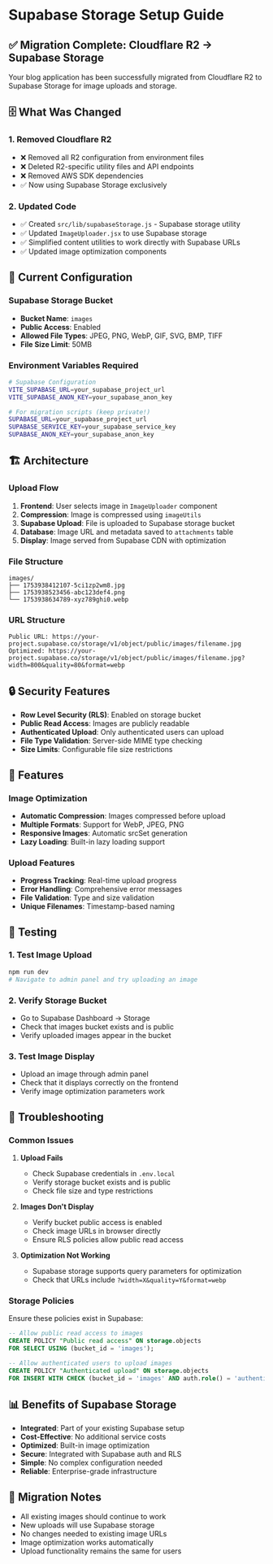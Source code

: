 # Supabase Storage Setup Guide

## ✅ Migration Complete: Cloudflare R2 → Supabase Storage

Your blog application has been successfully migrated from Cloudflare R2 to Supabase Storage for image uploads and storage.

## 🗄️ What Was Changed

### 1. **Removed Cloudflare R2**
- ❌ Removed all R2 configuration from environment files
- ❌ Deleted R2-specific utility files and API endpoints
- ❌ Removed AWS SDK dependencies
- ✅ Now using Supabase Storage exclusively

### 2. **Updated Code**
- ✅ Created `src/lib/supabaseStorage.js` - Supabase storage utility
- ✅ Updated `ImageUploader.jsx` to use Supabase storage
- ✅ Simplified content utilities to work directly with Supabase URLs
- ✅ Updated image optimization components

## 🔧 Current Configuration

### Supabase Storage Bucket
- **Bucket Name**: `images`
- **Public Access**: Enabled
- **Allowed File Types**: JPEG, PNG, WebP, GIF, SVG, BMP, TIFF
- **File Size Limit**: 50MB

### Environment Variables Required
```bash
# Supabase Configuration
VITE_SUPABASE_URL=your_supabase_project_url
VITE_SUPABASE_ANON_KEY=your_supabase_anon_key

# For migration scripts (keep private!)
SUPABASE_URL=your_supabase_project_url
SUPABASE_SERVICE_KEY=your_supabase_service_key
SUPABASE_ANON_KEY=your_supabase_anon_key
```

## 🏗️ Architecture

### Upload Flow
1. **Frontend**: User selects image in `ImageUploader` component
2. **Compression**: Image is compressed using `imageUtils`
3. **Supabase Upload**: File is uploaded to Supabase storage bucket
4. **Database**: Image URL and metadata saved to `attachments` table
5. **Display**: Image served from Supabase CDN with optimization

### File Structure
```
images/
├── 1753938412107-5ci1zp2wm8.jpg
├── 1753938523456-abc123def4.png
└── 1753938634789-xyz789ghi0.webp
```

### URL Structure
```
Public URL: https://your-project.supabase.co/storage/v1/object/public/images/filename.jpg
Optimized: https://your-project.supabase.co/storage/v1/object/public/images/filename.jpg?width=800&quality=80&format=webp
```

## 🔒 Security Features

- **Row Level Security (RLS)**: Enabled on storage bucket
- **Public Read Access**: Images are publicly readable
- **Authenticated Upload**: Only authenticated users can upload
- **File Type Validation**: Server-side MIME type checking
- **Size Limits**: Configurable file size restrictions

## 🚀 Features

### Image Optimization
- **Automatic Compression**: Images compressed before upload
- **Multiple Formats**: Support for WebP, JPEG, PNG
- **Responsive Images**: Automatic srcSet generation
- **Lazy Loading**: Built-in lazy loading support

### Upload Features
- **Progress Tracking**: Real-time upload progress
- **Error Handling**: Comprehensive error messages
- **File Validation**: Type and size validation
- **Unique Filenames**: Timestamp-based naming

## 🧪 Testing

### 1. **Test Image Upload**
```bash
npm run dev
# Navigate to admin panel and try uploading an image
```

### 2. **Verify Storage Bucket**
- Go to Supabase Dashboard → Storage
- Check that images bucket exists and is public
- Verify uploaded images appear in the bucket

### 3. **Test Image Display**
- Upload an image through admin panel
- Check that it displays correctly on the frontend
- Verify image optimization parameters work

## 🔧 Troubleshooting

### Common Issues

1. **Upload Fails**
   - Check Supabase credentials in `.env.local`
   - Verify storage bucket exists and is public
   - Check file size and type restrictions

2. **Images Don't Display**
   - Verify bucket public access is enabled
   - Check image URLs in browser directly
   - Ensure RLS policies allow public read access

3. **Optimization Not Working**
   - Supabase storage supports query parameters for optimization
   - Check that URLs include `?width=X&quality=Y&format=webp`

### Storage Policies

Ensure these policies exist in Supabase:

```sql
-- Allow public read access to images
CREATE POLICY "Public read access" ON storage.objects
FOR SELECT USING (bucket_id = 'images');

-- Allow authenticated users to upload images
CREATE POLICY "Authenticated upload" ON storage.objects
FOR INSERT WITH CHECK (bucket_id = 'images' AND auth.role() = 'authenticated');
```

## 📊 Benefits of Supabase Storage

- **Integrated**: Part of your existing Supabase setup
- **Cost-Effective**: No additional service costs
- **Optimized**: Built-in image optimization
- **Secure**: Integrated with Supabase auth and RLS
- **Simple**: No complex configuration needed
- **Reliable**: Enterprise-grade infrastructure

## 🔄 Migration Notes

- All existing images should continue to work
- New uploads will use Supabase storage
- No changes needed to existing image URLs
- Image optimization works automatically
- Upload functionality remains the same for users
